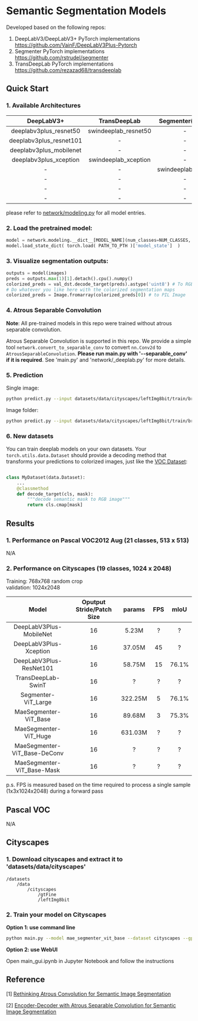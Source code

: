 # Semantic Segmentation Models

Developed based on the following repos:
1. DeepLabV3/DeepLabV3+ PyTorch implementations https://github.com/VainF/DeepLabV3Plus-Pytorch
2. Segmenter PyTorch implementations https://github.com/rstrudel/segmenter
3. TransDeepLab PyTorch implementations https://github.com/rezazad68/transdeeplab

## Quick Start 

### 1. Available Architectures
|DeepLabV3+|TransDeepLab|Segmenter(Mask)|MaeSegmenter(Linear)|MaeSegmenter(Deconv)|MaeSegmenter(Mask)
|:---:|:---:|:---:|:---:|:---:|:---:|
|deeplabv3plus_resnet50|swindeeplab_resnet50|-|-|-|-|
|deeplabv3plus_resnet101|-|-|-|-|-|
|deeplabv3plus_mobilenet|-|-|-|-|-|
|deeplabv3plus_xception|swindeeplab_xception|-|-|-|-|
|-|-|swindeeplab_swin_t|-|-|-|-|
|-|-|-|-|mae_semgemter_vit_base|mae_semgemter_vit_base_deconv|mae_semgemter_vit_base_mask|
|-|-|-|segmenter_vit_large|-|-|-|
|-|-|-|-|mae_semgemter_vit_huge|mae_semgemter_vit_huge_deconv|mae_semgemter_vit_huge_mask|

please refer to [network/modeling.py](https://github.com/VainF/DeepLabV3Plus-Pytorch/blob/master/network/modeling.py) for all model entries.

### 2. Load the pretrained model:
```python
model = network.modeling.__dict__[MODEL_NAME](num_classes=NUM_CLASSES, output_stride=OUTPUT_SRTIDE)
model.load_state_dict( torch.load( PATH_TO_PTH )['model_state']  )
```
### 3. Visualize segmentation outputs:
```python
outputs = model(images)
preds = outputs.max(1)[1].detach().cpu().numpy()
colorized_preds = val_dst.decode_target(preds).astype('uint8') # To RGB images, (N, H, W, 3), ranged 0~255, numpy array
# Do whatever you like here with the colorized segmentation maps
colorized_preds = Image.fromarray(colorized_preds[0]) # to PIL Image
```

### 4. Atrous Separable Convolution

**Note**: All pre-trained models in this repo were trained without atrous separable convolution.

Atrous Separable Convolution is supported in this repo. We provide a simple tool ``network.convert_to_separable_conv`` to convert ``nn.Conv2d`` to ``AtrousSeparableConvolution``. **Please run main.py with '--separable_conv' if it is required**. See 'main.py' and 'network/_deeplab.py' for more details. 

### 5. Prediction
Single image:
```bash
python predict.py --input datasets/data/cityscapes/leftImg8bit/train/bremen/bremen_000000_000019_leftImg8bit.png  --dataset cityscapes --model deeplabv3plus_mobilenet --ckpt checkpoints/best_deeplabv3plus_mobilenet_cityscapes_os16.pth --save_val_results_to test_results
```

Image folder:
```bash
python predict.py --input datasets/data/cityscapes/leftImg8bit/train/bremen  --dataset cityscapes --model deeplabv3plus_mobilenet --ckpt checkpoints/best_deeplabv3plus_mobilenet_cityscapes_os16.pth --save_val_results_to test_results
```

### 6. New datasets

You can train deeplab models on your own datasets. Your ``torch.utils.data.Dataset`` should provide a decoding method that transforms your predictions to colorized images, just like the [VOC Dataset](https://github.com/VainF/DeepLabV3Plus-Pytorch/blob/bfe01d5fca5b6bb648e162d522eed1a9a8b324cb/datasets/voc.py#L156):
```python

class MyDataset(data.Dataset):
    ...
    @classmethod
    def decode_target(cls, mask):
        """decode semantic mask to RGB image"""
        return cls.cmap[mask]
```


## Results

### 1. Performance on Pascal VOC2012 Aug (21 classes, 513 x 513)
N/A

### 2. Performance on Cityscapes (19 classes, 1024 x 2048)

Training: 768x768 random crop  
validation: 1024x2048

| Model | Oputput Stride/Patch Size | params | FPS | mIoU |
|:-----:|:-----:|:-----:|:-----:|:-----:|
| DeepLabV3Plus-MobileNet | 16 | 5.23M | ? | ? |
| DeepLabV3Plus-Xception | 16 | 37.05M | 45 | ? |
| DeepLabV3Plus-ResNet101 | 16 | 58.75M | 15 | 76.1% |
| TransDeepLab-SwinT | 16 | ? | ? | ? |
| Segmenter-ViT_Large | 16 | 322.25M | 5 | 76.1% |
| MaeSegmenter-ViT_Base | 16 | 89.68M | 3 | 75.3% |
| MaeSegmenter-ViT_Huge | 16 | 631.03M | ? | ? |
| MaeSegmenter-ViT_Base-DeConv | 16 | ? | ? | ? |
| MaeSegmenter-ViT_Base-Mask | 16 | ? | ? | ? |

p.s. FPS is measured based on the time required to process a single sample (1x3x1024x2048) during a forward pass

## Pascal VOC

N/A

## Cityscapes

### 1. Download cityscapes and extract it to 'datasets/data/cityscapes'

```
/datasets
    /data
        /cityscapes
            /gtFine
            /leftImg8bit
```

### 2. Train your model on Cityscapes

**Option 1: use command line**

```bash
python main.py --model mae_segmenter_vit_base --dataset cityscapes --gpu_id 0 --total_epochs 100 --base_lr 0.1 --loss_type focal_loss --crop_size 768 --batch_size 1 --val_batch_size 1 --use_amp --output_stride 16 --data_root ./datasets/data/cityscapes 
```

**Option 2: use WebUI**

Open main_gui.ipynb in Jupyter Notebook and follow the instructions

## Reference

[1] [Rethinking Atrous Convolution for Semantic Image Segmentation](https://arxiv.org/abs/1706.05587)

[2] [Encoder-Decoder with Atrous Separable Convolution for Semantic Image Segmentation](https://arxiv.org/abs/1802.02611)
